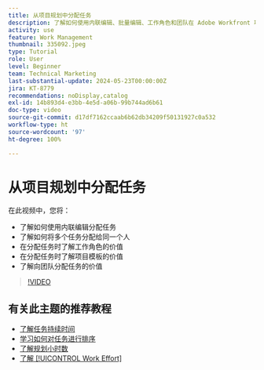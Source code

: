 ```yaml
---
title: 从项目规划中分配任务
description: 了解如何使用内联编辑、批量编辑、工作角色和团队在 Adobe Workfront 项目中分配任务。
activity: use
feature: Work Management
thumbnail: 335092.jpeg
type: Tutorial
role: User
level: Beginner
team: Technical Marketing
last-substantial-update: 2024-05-23T00:00:00Z
jira: KT-8779
recommendations: noDisplay,catalog
exl-id: 14b893d4-e3bb-4e5d-a06b-99b744ad6b61
doc-type: video
source-git-commit: d17df7162ccaab6b62db34209f50131927c0a532
workflow-type: ht
source-wordcount: '97'
ht-degree: 100%

---
```


# 从项目规划中分配任务

在此视频中，您将：

* 了解如何使用内联编辑分配任务
* 了解如何将多个任务分配给同一个人
* 在分配任务时了解工作角色的价值
* 在分配任务时了解项目模板的价值
* 了解向团队分配任务的价值

>[!VIDEO](https://video.tv.adobe.com/v/335092/?quality=12&learn=on&enablevpops)

<!---
learn more urls:
Notifications: Information about work assigned to me
Assign tasks
Personal time overview
Make smart assignments
Modify multiple user assignments in a task list
--->

## 有关此主题的推荐教程

* [了解任务持续时间](/help/manage-work/tasks/understand-task-durations.md)
* [学习如何对任务进行排序](/help/manage-work/tasks/learn-to-sequence-tasks.md)
* [了解规划小时数](/help/manage-work/tasks/understand-planned-hours.md)
* [了解 [!UICONTROL Work Effort]](/help/manage-work/tasks/understand-work-effort.md)


